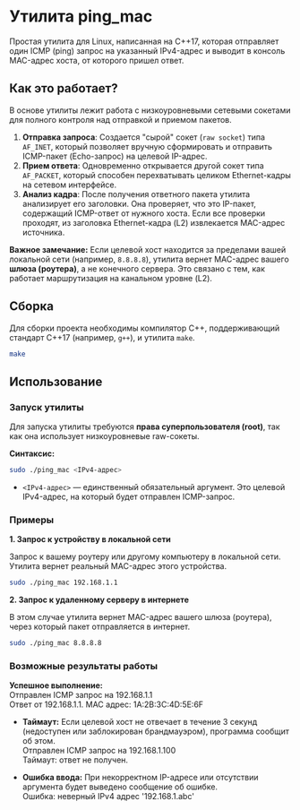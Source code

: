 # Утилита ping_mac

Простая утилита для Linux, написанная на C++17, которая отправляет один ICMP (ping) запрос на указанный IPv4-адрес и выводит в консоль MAC-адрес хоста, от которого пришел ответ.

## Как это работает?

В основе утилиты лежит работа с низкоуровневыми сетевыми сокетами для полного контроля над отправкой и приемом пакетов.

1.  **Отправка запроса**: Создается "сырой" сокет (`raw socket`) типа `AF_INET`, который позволяет вручную сформировать и отправить ICMP-пакет (Echo-запрос) на целевой IP-адрес.
2.  **Прием ответа**: Одновременно открывается другой сокет типа `AF_PACKET`, который способен перехватывать целиком Ethernet-кадры на сетевом интерфейсе.
3.  **Анализ кадра**: После получения ответного пакета утилита анализирует его заголовки. Она проверяет, что это IP-пакет, содержащий ICMP-ответ от нужного хоста. Если все проверки проходят, из заголовка Ethernet-кадра (L2) извлекается MAC-адрес источника.

**Важное замечание:** Если целевой хост находится за пределами вашей локальной сети (например, `8.8.8.8`), утилита вернет MAC-адрес вашего **шлюза (роутера)**, а не конечного сервера. Это связано с тем, как работает маршрутизация на канальном уровне (L2).

## Сборка

Для сборки проекта необходимы компилятор C++, поддерживающий стандарт C++17 (например, `g++`), и утилита `make`.

```bash
make
```
## **Использование**

### **Запуск утилиты**

Для запуска утилиты требуются **права суперпользователя (root)**, так как она использует низкоуровневые raw-сокеты.

**Синтаксис:**

```bash  
sudo ./ping_mac <IPv4-адрес>
```
* `<IPv4-адрес>` — единственный обязательный аргумент. Это целевой IPv4-адрес, на который будет отправлен ICMP-запрос.

### **Примеры**

**1\. Запрос к устройству в локальной сети**

Запрос к вашему роутеру или другому компьютеру в локальной сети. Утилита вернет реальный MAC-адрес этого устройства.

```bash  
sudo ./ping_mac 192.168.1.1
```

**2\. Запрос к удаленному серверу в интернете**

В этом случае утилита вернет MAC-адрес вашего шлюза (роутера), через который пакет отправляется в интернет.

```bash  
sudo ./ping_mac 8.8.8.8
```
### **Возможные результаты работы**

**Успешное выполнение:**  
Отправлен ICMP запрос на 192.168.1.1  
Ответ от 192.168.1.1. MAC адрес: 1A:2B:3C:4D:5E:6F

* **Таймаут:** Если целевой хост не отвечает в течение 3 секунд (недоступен или заблокирован брандмауэром), программа сообщит об этом.  
Отправлен ICMP запрос на 192.168.1.100  
Таймаут: ответ не получен.

* **Ошибка ввода:** При некорректном IP-адресе или отсутствии аргумента будет выведено сообщение об ошибке.  
  Ошибка: неверный IPv4 адрес '192.168.1.abc'

